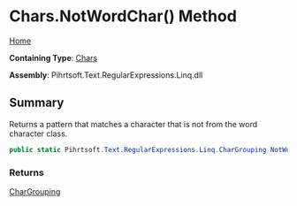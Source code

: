 # Chars\.NotWordChar\(\) Method

[Home](../../../../../../README.md)

**Containing Type**: [Chars](../README.md)

**Assembly**: Pihrtsoft\.Text\.RegularExpressions\.Linq\.dll

## Summary

Returns a pattern that matches a character that is not from the word character class\.

```csharp
public static Pihrtsoft.Text.RegularExpressions.Linq.CharGrouping NotWordChar()
```

### Returns

[CharGrouping](../../CharGrouping/README.md)

